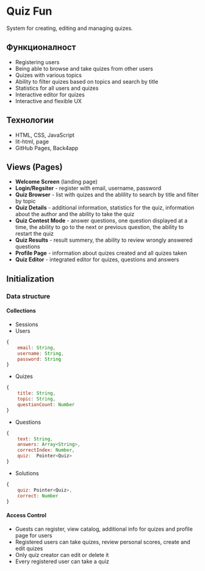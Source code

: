 # Quiz Fun
System for creating, editing and managing quizes.

## Функционалност
* Registering users
* Being able to browse and take quizes from other users
* Quizes with various topics
* Ability to filter quizes based on topics and search by title
* Statistics for all users and quizes
* Interactive editor for quizes
* Interactive and flexible UX

## Технологии
* HTML, CSS, JavaScript
* lit-html, page
* GitHub Pages, Back4app

## Views (Pages)
* **Welcome Screen** (landing page)
* **Login/Regsiter** - register with email, username, password
* **Quiz Browser** - list with quizes and the ablility to search by title and filter by topic
* **Quiz Details** - additional information, statistics for the quiz, information about the author and the ability to take the quiz
* **Quiz Contest Mode** - answer questions, one question displayed at a time, the ability to go to the next or previous question, the ability to restart the quiz
* **Quiz Results** - result summery, the ability to review wrongly answered questions
* **Profile Page** - information about quizes created and all quizes taken
* **Quiz Editor** - integrated editor for quizes, questions and answers

## Initialization
### Data structure
#### Collections
* Sessions
* Users
```javascript
{
    email: String,
    username: String,
    password: String
}
```
* Quizes
```javascript
{
    title: String,
    topic: String,
    questionCount: Number
}
```
* Questions
```javascript
{
    text: String,
    answers: Array<String>,
    correctIndex: Number,
    quiz:  Pointer<Quiz>
}
```
* Solutions
```javascript
{
    quiz: Pointer<Quiz>,
    correct: Number
}
```

#### Access Control
* Guests can register, view catalog, additional info for quizes and profile page for users
* Registered users can take quizes, review personal scores, create and edit quizes
* Only quiz creator can edit or delete it
* Every registered user can take a quiz